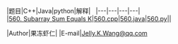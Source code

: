 |题目|C++|Java|python|解释|  
|---|---|---|---|  
|[560. Subarray Sum Equals K](https://leetcode.com/problems/subarray-sum-equals-k/description/)|[560.cpp](/C++/560.cpp)|[560.java](/java/560.java)|[560.py](/py/560.py)||  
  
|Author|果冻虾仁|
|E-mail|Jelly.K.Wang@qq.com
